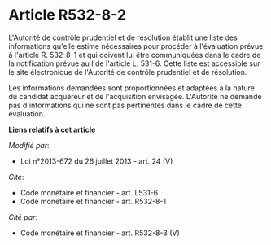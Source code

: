 # Article R532-8-2

L'Autorité de contrôle prudentiel et de résolution établit une liste des informations qu'elle estime nécessaires pour
procéder à l'évaluation prévue à l'article R. 532-8-1 et qui doivent lui être communiquées dans le cadre de la notification
prévue au I de l'article L. 531-6. Cette liste est accessible sur le site électronique de l'Autorité de contrôle prudentiel
et de résolution. 

Les informations demandées sont proportionnées et adaptées à la nature du candidat acquéreur et de l'acquisition envisagée.
L'Autorité ne demande pas d'informations qui ne sont pas pertinentes dans le cadre de cette évaluation.

**Liens relatifs à cet article**

_Modifié par_:

  - Loi n°2013-672 du 26 juillet 2013 - art. 24 (V)

_Cite_:

  - Code monétaire et financier - art. L531-6
  - Code monétaire et financier - art. R532-8-1

_Cité par_:

  - Code monétaire et financier - art. R532-8-3 (V)
